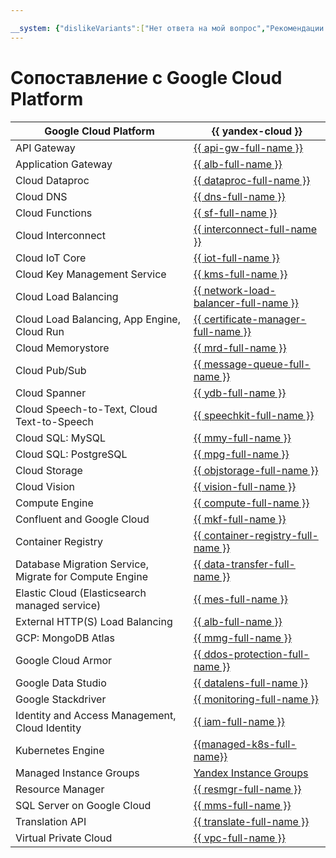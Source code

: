 ```yaml
---

__system: {"dislikeVariants":["Нет ответа на мой вопрос","Рекомендации не помогли","Содержание не соответсвует заголовку","Другое"]}
---
```

# Сопоставление с Google Cloud Platform

| Google Cloud Platform | {{ yandex-cloud }} |
|----|----|
| API Gateway | [{{ api-gw-full-name }}](../../api-gateway/) |
| Application Gateway | [{{ alb-full-name }}](../../application-load-balancer/) |
| Cloud Dataproc | [{{ dataproc-full-name }}](../../data-proc/) |
| Cloud DNS | [{{ dns-full-name }}](../../dns/) |
| Cloud Functions | [{{ sf-full-name }}](../../functions/) |
| Cloud Interconnect | [{{ interconnect-full-name }}](../../interconnect/) |
| Cloud IoT Core | [{{ iot-full-name }}](../../iot-core/) |
| Cloud Key Management Service | [{{ kms-full-name }}](../../kms/) |
| Cloud Load Balancing | [{{ network-load-balancer-full-name }}](../../network-load-balancer/) |
| Cloud Load Balancing, App Engine, Cloud Run | [{{ certificate-manager-full-name }}](../../certificate-manager/) |
| Cloud Memorystore | [{{ mrd-full-name }}](../../managed-redis/) |
| Cloud Pub/Sub | [{{ message-queue-full-name }}](../../message-queue/) |
| Cloud Spanner | [{{ ydb-full-name }}](../../ydb/) |
| Cloud Speech-to-Text, Cloud Text-to-Speech | [{{ speechkit-full-name }}](../../speechkit/) |
| Cloud SQL: MySQL | [{{ mmy-full-name }}](../../managed-mysql/) |
| Cloud SQL: PostgreSQL | [{{ mpg-full-name }}](../../managed-postgresql/) |
| Cloud Storage | [{{ objstorage-full-name }}](../../storage/) |
| Cloud Vision | [{{ vision-full-name }}](../../vision/) |
| Compute Engine | [{{ compute-full-name }}](../../compute/) |
| Confluent and Google Cloud | [{{ mkf-full-name }}](../../managed-kafka/) |
| Container Registry | [{{ container-registry-full-name }}](../../container-registry/) |
| Database Migration Service, Migrate for Compute Engine | [{{ data-transfer-full-name }}](../../data-transfer/) |
| Elastic Cloud (Elasticsearch managed service) | [{{ mes-full-name }}](../../managed-elasticsearch/) |
| External HTTP(S) Load Balancing | [{{ alb-full-name }}](../../application-load-balancer/) |
| GCP: MongoDB Atlas | [{{ mmg-full-name }}](../../managed-mongodb/) |
| Google Cloud Armor | [{{ ddos-protection-full-name }}](../../vpc/ddos-protection/) |
| Google Data Studio | [{{ datalens-full-name }}](../../datalens/) |
| Google Stackdriver | [{{ monitoring-full-name }}](../../monitoring/) |
| Identity and Access Management, Cloud Identity | [{{ iam-full-name }}](../../iam/) |
| Kubernetes Engine | [{{managed-k8s-full-name}}](../../managed-kubernetes/) |
| Managed Instance Groups | [Yandex Instance Groups](../../compute/concepts/instance-groups/) |
| Resource Manager | [{{ resmgr-full-name }}](../../resource-manager/) |
| SQL Server on Google Cloud | [{{ mms-full-name }}](../../managed-sqlserver/) |
| Translation API | [{{ translate-full-name }}](../../translate/) |
| Virtual Private Cloud | [{{ vpc-full-name }}](../../vpc/) |